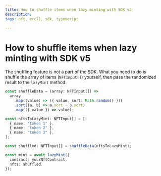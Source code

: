 ```yaml
---
title: How to shuffle items when lazy minting with SDK v5
description:
tags: nft, erc71, sdk, typescript

---
```


# How to shuffle items when lazy minting with SDK v5 

The shuffling feature is not a part of the SDK. What you need to do is shuffle the array of items (`NFTInput[]`) yourself, then pass the randomized result to the `lazyMint` method.

```typescript
const shuffleData = (array: NFTInput[]) =>
  array
    .map((value) => ({ value, sort: Math.random() }))
    .sort((a, b) => a.sort - b.sort)
    .map(({ value }) => value);

const nftsToLazyMint: NFTInput[] = [
  { name: "token 1" },
  { name: "token 2" },
  { name: "token 3" },
];

const shuffled: NFTInput[] = shuffleData(nftsToLazyMint);

const mint = await lazyMint({
  contract: yourNftContract,
  nfts: shuffled,
});
```

